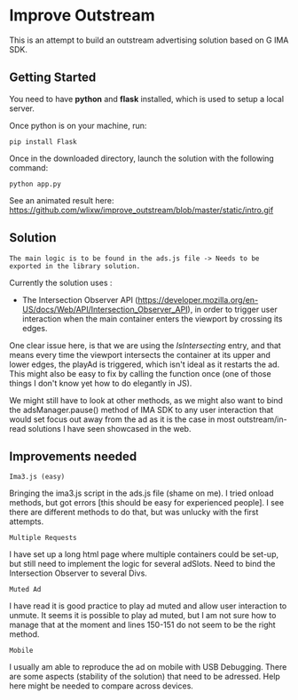 # Improve Outstream

This is an attempt to build an outstream advertising solution based on G IMA SDK.

## Getting Started

You need to have <b>python</b> and </b> <b>flask</b> installed, which is used to setup a local server.  
  
Once python is on your machine, run:

```
pip install Flask
```

Once in the downloaded directory, launch the solution with the following command:

```
python app.py 
```
See an animated result here: https://github.com/wlixw/improve_outstream/blob/master/static/intro.gif 

## Solution

```
The main logic is to be found in the ads.js file -> Needs to be exported in the library solution.
```

Currently the solution uses : 

- The Intersection Observer API (https://developer.mozilla.org/en-US/docs/Web/API/Intersection_Observer_API), in order to trigger user interaction when the main container enters the viewport by crossing its edges. 

One clear issue here, is that we are using the <i>IsIntersecting</i> entry, and that means every time the viewport intersects the container at its upper and lower edges, the playAd is triggered, which isn't ideal as it restarts the ad. This might also be easy to fix by calling the function once (one of those things I don't know yet how to do elegantly in JS). 

We might still have to look at other methods, as we might also want to bind the adsManager.pause() method of IMA SDK to any user interaction that would set focus out away from the ad as it is the case in most outstream/in-read solutions I have seen showcased in the web. 

## Improvements needed

```
Ima3.js (easy)
```

Bringing the ima3.js script in the ads.js file (shame on me). I tried onload methods, but got errors [this should be easy for experienced people]. I see there are different methods to do that, but was unlucky with the first attempts.

```
Multiple Requests
```
I have set up a long html page where multiple containers could be set-up, but still need to implement the logic for several adSlots. Need to bind the Intersection Observer to several Divs.

 ```
Muted Ad 
```

I have read it is good practice to play ad muted and allow user interaction to unmute. It seems it is possible to play ad muted, but I am not sure how to manage that at the moment and lines 150-151 do not seem to be the right method.

```
Mobile
```

I usually am able to reproduce the ad on mobile with USB Debugging. There are some aspects (stability of the solution) that need to be adressed. Help here might be needed to compare across devices.

